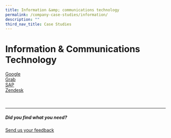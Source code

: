 ```yaml
---
title: Information &amp; communications technology
permalink: /company-case-studies/information/
description: ""
third_nav_title: Case Studies
---
```

# Information &amp; Communications Technology
[Google](https://www.edb.gov.sg/content/edb/en/our-industries/company-highlights/google.html)  
[Grab](https://www.edb.gov.sg/content/edb/en/our-industries/company-highlights/grab.html)  
[SAP](https://www.edb.gov.sg/content/edb/en/our-industries/company-highlights/sap.html)  
[Zendesk](https://www.edb.gov.sg/content/edb/en/our-industries/company-highlights/zendesk.html)
<br>
<br>
<br>

<hr>

##### Did you find what you need?
[Send us your feedback](https://form.gov.sg/642693623cb98f001239be0d)
